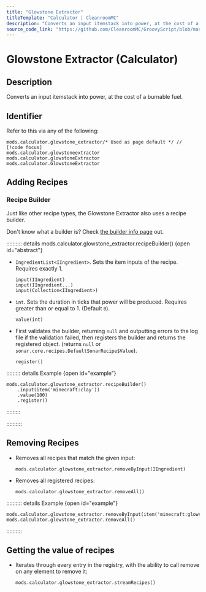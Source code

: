 ```yaml
---
title: "Glowstone Extractor"
titleTemplate: "Calculator | CleanroomMC"
description: "Converts an input itemstack into power, at the cost of a burnable fuel."
source_code_link: "https://github.com/CleanroomMC/GroovyScript/blob/master/src/main/java/com/cleanroommc/groovyscript/compat/mods/calculator/GlowstoneExtractor.java"
---
```


# Glowstone Extractor (Calculator)

## Description

Converts an input itemstack into power, at the cost of a burnable fuel.

## Identifier

Refer to this via any of the following:

```groovy:no-line-numbers {1}
mods.calculator.glowstone_extractor/* Used as page default */ // [!code focus]
mods.calculator.glowstoneextractor
mods.calculator.glowstoneExtractor
mods.calculator.GlowstoneExtractor
```


## Adding Recipes

### Recipe Builder

Just like other recipe types, the Glowstone Extractor also uses a recipe builder.

Don't know what a builder is? Check [the builder info page](../../getting_started/builder.md) out.

:::::::::: details mods.calculator.glowstone_extractor.recipeBuilder() {open id="abstract"}
- `IngredientList<IIngredient>`. Sets the item inputs of the recipe. Requires exactly 1.

    ```groovy:no-line-numbers
    input(IIngredient)
    input(IIngredient...)
    input(Collection<IIngredient>)
    ```

- `int`. Sets the duration in ticks that power will be produced. Requires greater than or equal to 1. (Default `0`).

    ```groovy:no-line-numbers
    value(int)
    ```

- First validates the builder, returning `null` and outputting errors to the log file if the validation failed, then registers the builder and returns the registered object. (returns `null` or `sonar.core.recipes.DefaultSonarRecipe$Value`).

    ```groovy:no-line-numbers
    register()
    ```

::::::::: details Example {open id="example"}
```groovy:no-line-numbers
mods.calculator.glowstone_extractor.recipeBuilder()
    .input(item('minecraft:clay'))
    .value(100)
    .register()
```

:::::::::

::::::::::

## Removing Recipes

- Removes all recipes that match the given input:

    ```groovy:no-line-numbers
    mods.calculator.glowstone_extractor.removeByInput(IIngredient)
    ```

- Removes all registered recipes:

    ```groovy:no-line-numbers
    mods.calculator.glowstone_extractor.removeAll()
    ```

:::::::::: details Example {open id="example"}
```groovy:no-line-numbers
mods.calculator.glowstone_extractor.removeByInput(item('minecraft:glowstone'))
mods.calculator.glowstone_extractor.removeAll()
```

::::::::::

## Getting the value of recipes

- Iterates through every entry in the registry, with the ability to call remove on any element to remove it:

    ```groovy:no-line-numbers
    mods.calculator.glowstone_extractor.streamRecipes()
    ```
